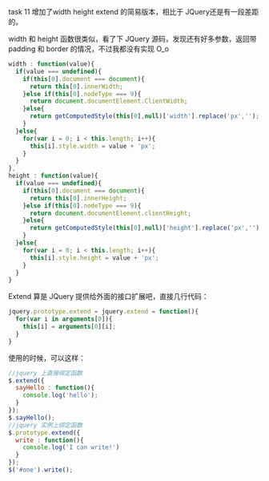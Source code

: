 task 11 增加了width height extend 的简易版本，相比于 JQuery还是有一段差距的。

width 和 height 函数很类似，看了下 JQuery 源码，发现还有好多参数，返回带 padding 和 border 的情况，不过我都没有实现 O_o

```javascript
width : function(value){
  if(value === undefined){
    if(this[0].document === document){
      return this[0].innerWidth;
    }else if(this[0].nodeType === 9){
      return document.documentElement.ClientWidth;
    }else{
      return getComputedStyle(this[0],null)['width'].replace('px','');
    }
  }else{
    for(var i = 0; i < this.length; i++){
      this[i].style.width = value + 'px';
    }
  }
},
height : function(value){
  if(value === undefined){
    if(this[0].document === document){
      return this[0].innerHeight;
    }else if(this[0].nodeType === 9){
      return document.documentElement.clientHeight;
    }else{
      return getComputedStyle(this[0],null)['height'].replace('px','');
    }
  }else{
    for(var i = 0; i < this.length; i++){
      this[i].style.height = value + 'px';
    }
  }
}
```

Extend 算是 JQuery 提供给外面的接口扩展吧，直接几行代码：

```javascript
jquery.prototype.extend = jquery.extend = function(){
  for(var i in arguments[0]){
    this[i] = arguments[0][i];
  }
}
```

使用的时候，可以这样：

```javascript
//jquery 上直接绑定函数
$.extend({
  sayHello : function(){
    console.log('hello');
  }
});
$.sayHello();
//jquery 实例上绑定函数
$.prototype.extend({
  write : function(){
    console.log('I can write!')
  }
});
$('#one').write();
```